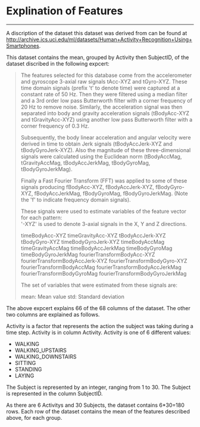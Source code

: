 # Explination of Features
-----------------------------------------------------

A discription of the dataset this dataset was derived from can be found at http://archive.ics.uci.edu/ml/datasets/Human+Activity+Recognition+Using+Smartphones.

This dataset contains the mean, grouped by Activity then SubjectID, of the dataset discribed in the following expcert:

> The features selected for this database come from the accelerometer and gyroscope 3-axial raw signals tAcc-XYZ and tGyro-XYZ. These time domain signals (prefix 't' to denote time) were captured at a constant rate of 50 Hz. Then they were filtered using a median filter and a 3rd order low pass Butterworth filter with a corner frequency of 20 Hz to remove noise. Similarly, the acceleration signal was then separated into body and gravity acceleration signals (tBodyAcc-XYZ and tGravityAcc-XYZ) using another low pass Butterworth filter with a corner frequency of 0.3 Hz. 
>
> Subsequently, the body linear acceleration and angular velocity were derived in time to obtain Jerk signals (tBodyAccJerk-XYZ and tBodyGyroJerk-XYZ). Also the magnitude of these three-dimensional signals were calculated using the Euclidean norm (tBodyAccMag, tGravityAccMag, tBodyAccJerkMag, tBodyGyroMag, tBodyGyroJerkMag). 
>
> Finally a Fast Fourier Transform (FFT) was applied to some of these signals producing fBodyAcc-XYZ, fBodyAccJerk-XYZ, fBodyGyro-XYZ, fBodyAccJerkMag, fBodyGyroMag, fBodyGyroJerkMag. (Note the 'f' to indicate frequency domain signals). 
>
> These signals were used to estimate variables of the feature vector for each pattern:  
> '-XYZ' is used to denote 3-axial signals in the X, Y and Z directions.
>
> timeBodyAcc-XYZ
> timeGravityAcc-XYZ
> tBodyAccJerk-XYZ
> tBodyGyro-XYZ
> timeBodyGyroJerk-XYZ
> timeBodyAccMag
> timeGravityAccMag
> timeBodyAccJerkMag
> timeBodyGyroMag
> timeBodyGyroJerkMag
> fourierTransformBodyAcc-XYZ
> fourierTransformBodyAccJerk-XYZ
> fourierTransformBodyGyro-XYZ
> fourierTransformBodyAccMag
> fourierTransformBodyAccJerkMag
> fourierTransformBodyGyroMag
> fourierTransformBodyGyroJerkMag
>
> The set of variables that were estimated from these signals are: 
>
> mean: Mean value
> std: Standard deviation

The above expcert explains 66 of the 68 columns of the dataset. The other two columns are explained as follows.

Activity is a factor that represents the action the subject was taking during a time step. Activity is in column Activity. Activity is one of 6 different values:
* WALKING
* WALKING_UPSTAIRS
* WALKING_DOWNSTAIRS
* SITTING
* STANDING
* LAYING

The Subject is represented by an integer, ranging from 1 to 30. The Subject is represented in the column SubjectID.

As there are 6 Activitys and 30 Subjects, the dataset contains 6*30=180 rows. Each row of the dataset contains the mean of the features described above, for each group.

